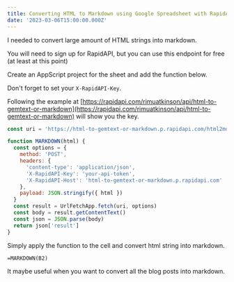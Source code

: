```yaml
---
title: Converting HTML to Markdown using Google Spreadsheet with RapidAPI
date: '2023-03-06T15:00:00.000Z'
---
```


I needed to convert large amount of HTML strings into markdown.

You will need to sign up for RapidAPI, but you can use this endpoint for free (at least at this point)

Create an AppScript project for the sheet and add the function below.

Don't forget to set your `X-RapidAPI-Key`.

Following the example at [https://rapidapi.com/rimuatkinson/api/html-to-gemtext-or-markdown](https://rapidapi.com/rimuatkinson/api/html-to-gemtext-or-markdown) will show you the key.

```javascript
const uri = 'https://html-to-gemtext-or-markdown.p.rapidapi.com/html2md/'

function MARKDOWN(html) {
  const options = {
    method: 'POST',
    headers: {
      'content-type': 'application/json',
      'X-RapidAPI-Key': 'your-api-token',
      'X-RapidAPI-Host': 'html-to-gemtext-or-markdown.p.rapidapi.com'
    },
    payload: JSON.stringify({ html })
  }
  const result = UrlFetchApp.fetch(uri, options)
  const body = result.getContentText()
  const json = JSON.parse(body)
  return json['result']
}
```

Simply apply the function to the cell and convert html string into markdown.

```
=MARKDOWN(B2)
```

It maybe useful when you want to convert all the blog posts into markdown.
